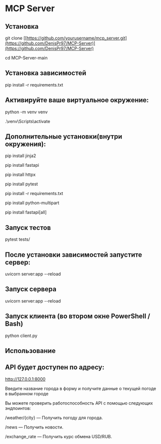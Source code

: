 
# MCP Server

## Установка
git clone [[https://github.com/yourusername/mcp_server.git](https://github.com/DenisPr97/MCP-Server)](https://github.com/DenisPr97/MCP-Server)

cd MCP-Server-main


## Установка зависимостей 
pip install -r requirements.txt

## Активируйте ваше виртуальное окружение:
python -m venv venv

.\venv\Scripts\activate


## Дополнительные установки(внутри окружения): 
pip install jinja2 

pip install fastapi

pip install httpx

pip install pytest

pip install -r requirements.txt

pip install python-multipart

pip install fastapi[all]

## Запуск тестов
pytest tests/

## После установки зависимостей запустите сервер:
uvicorn server:app --reload

## Запуск сервера
uvicorn server:app --reload   

## Запуск клиента (во втором окне PowerShell / Bash)
python client.py


## Использование
## API будет доступен по адресу:
http://127.0.0.1:8000

Введите название города в форму и получите данные о текущей погоде в выбранном городе 

Вы можете проверить работоспособность API с помощью следующих эндпоинтов:

/weather/{city} — Получить погоду для города.

/news — Получить новости.

/exchange_rate — Получить курс обмена USD/RUB.

